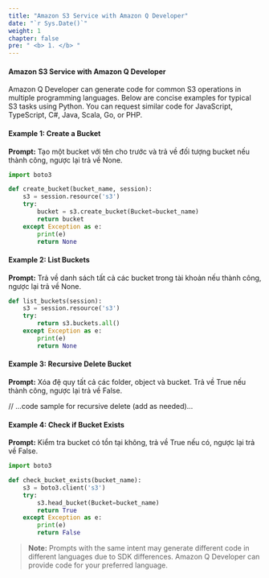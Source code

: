 ```yaml
---
title: "Amazon S3 Service with Amazon Q Developer"
date: "`r Sys.Date()`"
weight: 1
chapter: false
pre: " <b> 1. </b> "
---
```


#### Amazon S3 Service with Amazon Q Developer

Amazon Q Developer can generate code for common S3 operations in multiple programming languages. Below are concise examples for typical S3 tasks using Python. You can request similar code for JavaScript, TypeScript, C#, Java, Scala, Go, or PHP.

#### Example 1: Create a Bucket
**Prompt:**
Tạo một bucket với tên cho trước và trả về đối tượng bucket nếu thành công, ngược lại trả về None.

```python
import boto3

def create_bucket(bucket_name, session):
    s3 = session.resource('s3')
    try:
        bucket = s3.create_bucket(Bucket=bucket_name)
        return bucket
    except Exception as e:
        print(e)
        return None
```

#### Example 2: List Buckets
**Prompt:**
Trả về danh sách tất cả các bucket trong tài khoản nếu thành công, ngược lại trả về None.

```python
def list_buckets(session):
    s3 = session.resource('s3')
    try:
        return s3.buckets.all()
    except Exception as e:
        print(e)
        return None
```

#### Example 3: Recursive Delete Bucket
**Prompt:**
Xóa đệ quy tất cả các folder, object và bucket. Trả về True nếu thành công, ngược lại trả về False.

// ...code sample for recursive delete (add as needed)...

#### Example 4: Check if Bucket Exists
**Prompt:**
Kiểm tra bucket có tồn tại không, trả về True nếu có, ngược lại trả về False.

```python
import boto3

def check_bucket_exists(bucket_name):
    s3 = boto3.client('s3')
    try:
        s3.head_bucket(Bucket=bucket_name)
        return True
    except Exception as e:
        print(e)
        return False
```

> **Note:** Prompts with the same intent may generate different code in different languages due to SDK differences. Amazon Q Developer can provide code for your preferred language.


